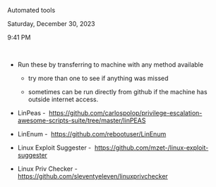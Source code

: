Automated tools

Saturday, December 30, 2023

9:41 PM

 

-   Run these by transferring to machine with any method available

    -   try more than one to see if anything was missed

    -   sometimes can be run directly from github if the machine has outside internet access.

-   LinPeas -  <https://github.com/carlospolop/privilege-escalation-awesome-scripts-suite/tree/master/linPEAS>

-   LinEnum -  <https://github.com/rebootuser/LinEnum>

-   Linux Exploit Suggester -  <https://github.com/mzet-/linux-exploit-suggester>

-   Linux Priv Checker -  <https://github.com/sleventyeleven/linuxprivchecker>
